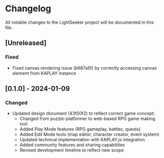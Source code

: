 # Changelog

All notable changes to the LightSeeker project will be documented in this file.

## [Unreleased]

### Fixed
- Fixed canvas rendering issue (b687a5f) by correctly accessing canvas element from KAPLAY instance

## [0.1.0] - 2024-01-09

### Changed
- Updated design document (43f50f2) to reflect correct game concept:
  - Changed from puzzle-platformer to web-based RPG game making tool
  - Added Play Mode features (RPG gameplay, battles, quests)
  - Added Edit Mode tools (map editor, character creator, event system)
  - Updated technical implementation with KAPLAY.js integration
  - Added community features and sharing capabilities
  - Revised development timeline to reflect new scope
